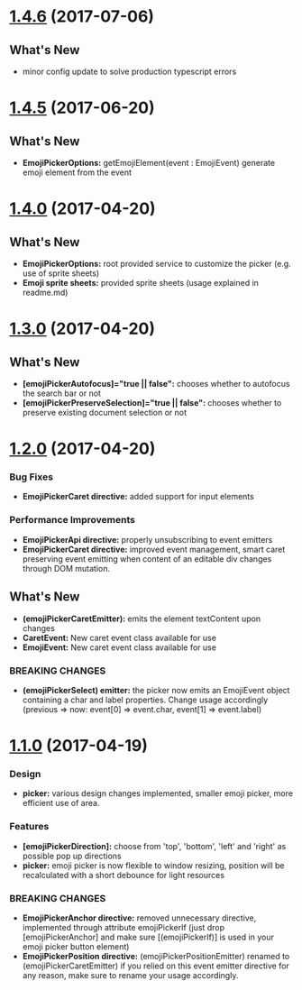 <a name="1.4.5"></a>
# [1.4.6](https://github.com/lsharir/angular2-emoji-picker/compare/v1.4.5...v1.4.6) (2017-07-06)

## What's New

* minor config update to solve production typescript errors

<a name="1.4.5"></a>
# [1.4.5](https://github.com/lsharir/angular2-emoji-picker/compare/v1.4.0...v1.4.5) (2017-06-20)

## What's New

* **EmojiPickerOptions:** getEmojiElement(event : EmojiEvent) generate emoji element from the event

<a name="1.4.0"></a>
# [1.4.0](https://github.com/lsharir/angular2-emoji-picker/compare/v1.3.0...v1.4.0) (2017-04-20)

## What's New

* **EmojiPickerOptions:** root provided service to customize the picker (e.g. use of sprite sheets)
* **Emoji sprite sheets:** provided sprite sheets (usage explained in readme.md)

<a name="1.3.0"></a>
# [1.3.0](https://github.com/lsharir/angular2-emoji-picker/compare/v1.2.0...v1.3.0) (2017-04-20)

## What's New

* **[emojiPickerAutofocus]="true || false":** chooses whether to autofocus the search bar or not
* **[emojiPickerPreserveSelection]="true || false":** chooses whether to preserve existing document selection or not

<a name="1.2.0"></a>
# [1.2.0](https://github.com/lsharir/angular2-emoji-picker/compare/v1.1.0...v1.2.0) (2017-04-20)

### Bug Fixes

* **EmojiPickerCaret directive:** added support for input elements

### Performance Improvements
* **EmojiPickerApi directive:** properly unsubscribing to event emitters
* **EmojiPickerCaret directive:** improved event management, smart caret preserving event emitting when content of an editable div changes through DOM mutation.

## What's New

* **(emojiPickerCaretEmitter):** emits the element textContent upon changes
* **CaretEvent:** New caret event class available for use
* **EmojiEvent:** New caret event class available for use

### BREAKING CHANGES

* **(emojiPickerSelect) emitter:** the picker now emits an EmojiEvent object containing a char and label properties. Change usage accordingly (previous => now: event[0] => event.char, event[1] => event.label)

<a name="1.1.0"></a>
# [1.1.0](https://github.com/lsharir/angular2-emoji-picker/compare/v1.0.5...v1.1.0) (2017-04-19)

### Design

* **picker:** various design changes implemented, smaller emoji picker, more efficient use of area.

### Features

* **[emojiPickerDirection]:** choose from 'top', 'bottom', 'left' and 'right' as possible pop up directions
* **picker:** emoji picker is now flexible to window resizing, position will be recalculated with a short debounce for light resources

### BREAKING CHANGES

* **EmojiPickerAnchor directive:** removed unnecessary directive, implemented through attribute emojiPickerIf (just drop [emojiPickerAnchor] and make sure [(emojiPickerIf)] is used in your emoji picker button element)
* **EmojiPickerPosition directive:** (emojiPickerPositionEmitter) renamed to (emojiPickerCaretEmitter) if you relied on this event emitter directive for any reason, make sure to rename your usage accordingly.
